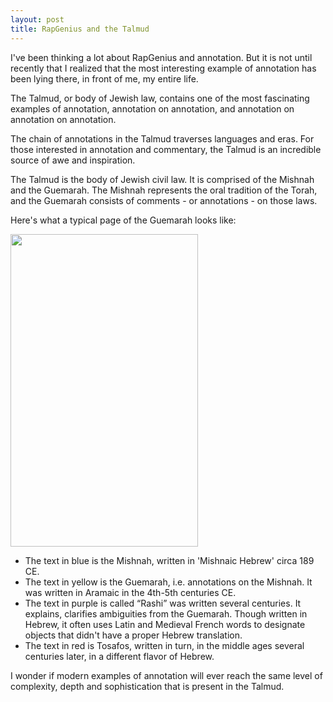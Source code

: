 ```yaml
---
layout: post
title: RapGenius and the Talmud
---
```


I've been thinking a lot about RapGenius and annotation. But it is not until recently that I realized that the most interesting example of annotation has been lying there, in front of me, my entire life.

The Talmud, or body of Jewish law, contains one of the most fascinating examples of annotation, annotation on annotation, and annotation on annotation on annotation.

The chain of annotations in the Talmud traverses languages and eras. For those interested in annotation and commentary, the Talmud is an incredible source of awe and inspiration.

The Talmud is the body of Jewish civil law. It is comprised of the Mishnah and the Guemarah. The Mishnah represents the oral tradition of the Torah, and the Guemarah consists of comments - or annotations - on those laws.

Here's what a typical page of the Guemarah looks like: 

<img src="../../../../guemarah.gif" width="300" height="500">

* The text in blue is the Mishnah, written in 'Mishnaic Hebrew' circa 189 CE. 
* The text in yellow is the Guemarah, i.e. annotations on the Mishnah. It was written in Aramaic in the 4th-5th centuries CE. 
* The text in purple is called “Rashi” was written several centuries. It explains, clarifies ambiguities from the Guemarah. Though written in Hebrew, it often uses Latin and Medieval French words to designate objects that didn't have a proper Hebrew translation. 
* The text in red is Tosafos, written in turn, in the middle ages several centuries later, in a different flavor of Hebrew.


I wonder if modern examples of annotation will ever reach the same level of complexity, depth and sophistication that is present in the Talmud. 